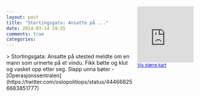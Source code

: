 ```yaml
---
layout: post
title: "Stortingsgata: Ansatte på ..."
date: 2014-03-14 19:55
comments: true
categories: 
---
```

<div style="float:right; margin:5px; position:relative;top:-130px;"><iframe width="150" height="150" frameborder="0" scrolling="no" marginheight="0" marginwidth="0" src="http://maps.google.com/maps?q=Stortingsgata,+Oslo&hl=no&t=m&z=14&output=embed&iwloc=&"></iframe><br/><small><a href="http://maps.google.com/maps?q=Stortingsgata,+Oslo&hl=no&t=m&z=14&source=embed&iwloc=A" style="color:#0000FF;text-align:left" target="_new">Vis st&oslash;rre kart</a></small></div>
> Stortingsgata: Ansatte på utested meldte om en mann som urinerte på et vindu. Fikk bøtte og klut og vasket opp etter seg. Slapp unna bøter
- [Operasjonssentralen](https://twitter.com/oslopolitiops/status/444668256683851777)
